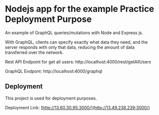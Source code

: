# Nodejs app for the example Practice Deployment Purpose

An example of GraphQL queries/mutations with Node and Express js.

With GraphQL, clients can specify exactly what data they need, and the server responds with only that data, reducing the amount of data transferred over the network.

Rest API Endpoint for get all users: http://localhost:4000/rest/getAllUsers

GraphQL Endpont: http://localhost:4000/graphql

## Deployment

This project is used for deployment purposes.

Deployment Link: [http://13.60.30.95:3000/](http://13.49.238.239:3000/)





